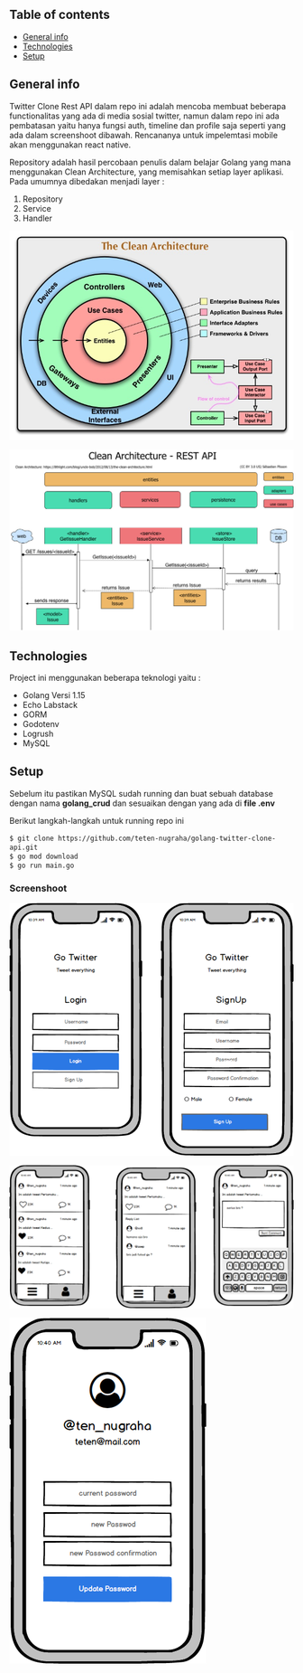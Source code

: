 ## Table of contents

* [General info](#general-info)
* [Technologies](#technologies)
* [Setup](#setup)

## General info

Twitter Clone Rest API dalam repo ini adalah mencoba membuat beberapa functionalitas yang ada di media sosial twitter, namun dalam repo ini ada pembatasan yaitu hanya fungsi auth, timeline dan profile saja seperti yang ada dalam screenshoot dibawah. Rencananya untuk impelemtasi mobile akan menggunakan react native.

Repository adalah hasil percobaan penulis dalam belajar Golang yang mana menggunakan Clean Architecture, yang memisahkan setiap layer aplikasi. Pada umumnya dibedakan menjadi layer :

1. Repository
2. Service
3. Handler

![clean](images/clean.jpg "clean")

![flow](images/flow.png "flow")



## Technologies

Project ini menggunakan beberapa teknologi yaitu :

* Golang Versi 1.15
* Echo Labstack 
* GORM
* Godotenv
* Logrush
* MySQL

## Setup

Sebelum itu pastikan MySQL sudah running dan buat sebuah database dengan nama **golang_crud** dan sesuaikan dengan yang ada di **file .env**

Berikut langkah-langkah untuk running repo ini

```
$ git clone https://github.com/teten-nugraha/golang-twitter-clone-api.git
$ go mod download
$ go run main.go
```



### Screenshoot

![auth](images/auth.png "auth")



![timeline](images/timeline.png "timeline")



![profile](images/profile.png "profile")